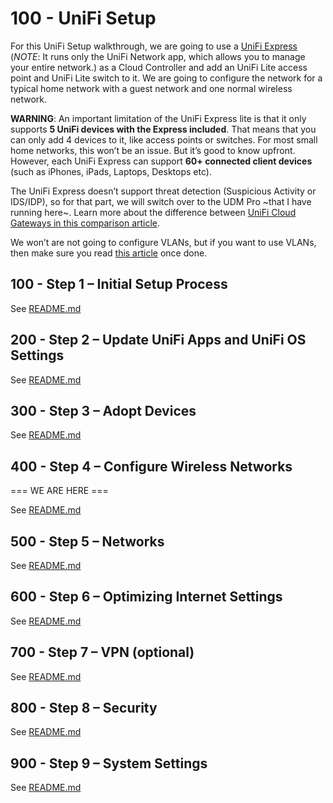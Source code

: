 # 100 - UniFi Setup

For this UniFi Setup walkthrough, we are going to use a [UniFi Express](https://lazyadmin.nl/home-network/unifi-express-review/) (*NOTE*: It runs only the UniFi Network app, which allows you to manage your entire network.) as a Cloud Controller and add an UniFi Lite access point and UniFi Lite switch to it. We are going to configure the network for a typical home network with a guest network and one normal wireless network.

**WARNING**: An important limitation of the UniFi Express lite is that it only supports **5 UniFi devices with the Express included**. That means that you can only add 4 devices to it, like access points or switches. For most small home networks, this won’t be an issue. But it’s good to know upfront. However, each UniFi Express can support **60+ connected client devices** (such as iPhones, iPads, Laptops, Desktops etc).

The UniFi Express doesn’t support threat detection (Suspicious Activity or IDS/IDP), so for that part, we will switch over to the UDM Pro ~that I have running here~. Learn more about the difference between [UniFi Cloud Gateways in this comparison article](https://lazyadmin.nl/home-network/unifi-controller/).

We won’t are not going to configure VLANs, but if you want to use VLANs, then make sure you read [this article](https://lazyadmin.nl/home-network/unifi-vlan-configuration/) once done.

## 100 - Step 1 – Initial Setup Process

See [README.md](./100/README.md)

## 200 - Step 2 – Update UniFi Apps and UniFi OS Settings

See [README.md](./200/README.md)

## 300 - Step 3 – Adopt Devices

See [README.md](./300/README.md)

## 400 - Step 4 – Configure Wireless Networks

=== WE ARE HERE ===

See [README.md](./400/README.md)

## 500 - Step 5 – Networks

See [README.md](./500/README.md)

## 600 - Step 6 – Optimizing Internet Settings

See [README.md](./600/README.md)

## 700 - Step 7 – VPN (optional)

See [README.md](./700/README.md)

## 800 - Step 8 – Security

See [README.md](./800/README.md)

## 900 - Step 9 – System Settings

See [README.md](./900/README.md)
